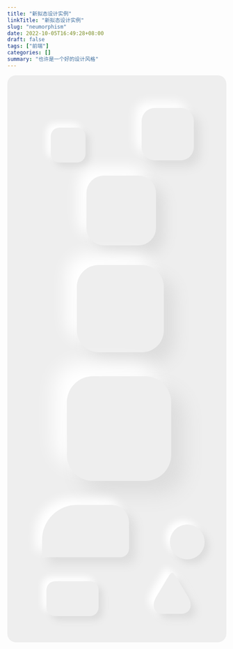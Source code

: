 ```yaml
---
title: "新拟态设计实例"
linkTitle: "新拟态设计实例"
slug: "neumorphism"
date: 2022-10-05T16:49:28+08:00
draft: false
tags: ["前端"]
categories: []
summary: "也许是一个好的设计风格"
---
```


<style>
  .JHg5Z4WNTEgbc7jpsZB7-wrapper-bg {
    background: #eeeeee;
    border-radius: 20px;
    padding: 50px 20px;
  }
  .JHg5Z4WNTEgbc7jpsZB7-wrapper {
    width: 100%;
    display: flex;
    justify-content: space-around;
    align-items: flex-end;
    flex-wrap: wrap;
    margin-top: 10px;
  }

  .JHg5Z4WNTEgbc7jpsZB7-wrapper .JHg5Z4WNTEgbc7jpsZB7-item1,
  .JHg5Z4WNTEgbc7jpsZB7-wrapper .JHg5Z4WNTEgbc7jpsZB7-item2,
  .JHg5Z4WNTEgbc7jpsZB7-wrapper .JHg5Z4WNTEgbc7jpsZB7-item3,
  .JHg5Z4WNTEgbc7jpsZB7-wrapper .JHg5Z4WNTEgbc7jpsZB7-item4,
  .JHg5Z4WNTEgbc7jpsZB7-wrapper .JHg5Z4WNTEgbc7jpsZB7-item5,
  .JHg5Z4WNTEgbc7jpsZB7-wrapper .JHg5Z4WNTEgbc7jpsZB7-item6,
  .JHg5Z4WNTEgbc7jpsZB7-wrapper .JHg5Z4WNTEgbc7jpsZB7-item7,
  .JHg5Z4WNTEgbc7jpsZB7-wrapper .JHg5Z4WNTEgbc7jpsZB7-item8,
  .JHg5Z4WNTEgbc7jpsZB7-wrapper .JHg5Z4WNTEgbc7jpsZB7-item9-outer {
    margin-left: 40px;
  }

  .JHg5Z4WNTEgbc7jpsZB7-item1 {
    width: 80px;
    height: 80px;
    border-radius: 20px;
    background: #eeeeee;
    box-shadow: 10px 10px 15px #dddddd, -10px -10px 15px #ffffff;
    margin: 10px;
  }

  .JHg5Z4WNTEgbc7jpsZB7-item2 {
    width: 120px;
    height: 120px;
    border-radius: 30px;
    background: #eeeeee;
    box-shadow: 15px 15px 22.5px #dddddd, -15px -15px 22.5px #ffffff;
    margin: 15px;
  }

  .JHg5Z4WNTEgbc7jpsZB7-item3 {
    width: 160px;
    height: 160px;
    border-radius: 40px;
    background: #eeeeee;
    box-shadow: 20px 20px 30px #dddddd, -20px -20px 30px #ffffff;
    margin: 20px;
  }

  .JHg5Z4WNTEgbc7jpsZB7-item4 {
    width: 200px;
    height: 200px;
    border-radius: 50px;
    background: #eeeeee;
    box-shadow: 25px 25px 37.5px #dddddd, -25px -25px 37.5px #ffffff;
    margin: 25px;
  }

  .JHg5Z4WNTEgbc7jpsZB7-item5 {
    width: 240px;
    height: 240px;
    border-radius: 60px;
    background: #eeeeee;
    box-shadow: 30px 30px 45px #dddddd, -30px -30px 45px #ffffff;
    margin: 30px;
  }

  .JHg5Z4WNTEgbc7jpsZB7-item6 {
    width: 120px;
    height: 80px;
    border-radius: 20px;
    background: #eeeeee;
    box-shadow: 10px 10px 15px #dddddd, -10px -10px 15px #ffffff;
    margin: 10px;
  }

  .JHg5Z4WNTEgbc7jpsZB7-item7 {
    width: 80px;
    height: 80px;
    border-radius: 80px;
    background: #eeeeee;
    box-shadow: 10px 10px 15px #dddddd, -10px -10px 15px #ffffff;
    margin: 10px;
  }

  .JHg5Z4WNTEgbc7jpsZB7-item8 {
    width: 200px;
    height: 120px;
    border-radius: 80px 40px 20px 0;
    background: #eeeeee;
    box-shadow: 15px 15px 22.5px #dddddd, -15px -15px 22.5px #ffffff;
    margin: 15px;
  }

  .JHg5Z4WNTEgbc7jpsZB7-item9 {
    width: 120px;
    height: 100px;
    content: "";
    background: #eeeeee;
    clip-path: path(
      "M40 100C20 100 10.2 83 24 60L45.6 24C60 0 60 0 74.4 24L96 60C109.8 83 100 100 80 100Z"
    );
  }

  .JHg5Z4WNTEgbc7jpsZB7-item9-outer {
    margin: 15px;
    filter: drop-shadow(12px 12px 8px #dddddd)
      drop-shadow(-12px -12px 8px #ffffff);
  }
</style>
<div class="JHg5Z4WNTEgbc7jpsZB7-wrapper-bg">
  <div class="JHg5Z4WNTEgbc7jpsZB7-wrapper">
    <div class="JHg5Z4WNTEgbc7jpsZB7-item1"></div>
    <div class="JHg5Z4WNTEgbc7jpsZB7-item2"></div>
    <div class="JHg5Z4WNTEgbc7jpsZB7-item3"></div>
    <div class="JHg5Z4WNTEgbc7jpsZB7-item4"></div>
    <div class="JHg5Z4WNTEgbc7jpsZB7-item5"></div>
  </div>
  <div class="JHg5Z4WNTEgbc7jpsZB7-wrapper">
    <div class="JHg5Z4WNTEgbc7jpsZB7-item8"></div>
    <div class="JHg5Z4WNTEgbc7jpsZB7-item7"></div>
    <div class="JHg5Z4WNTEgbc7jpsZB7-item6"></div>
    <div class="JHg5Z4WNTEgbc7jpsZB7-item9-outer">
      <div class="JHg5Z4WNTEgbc7jpsZB7-item9"></div>
    </div>
  </div>
</div>

